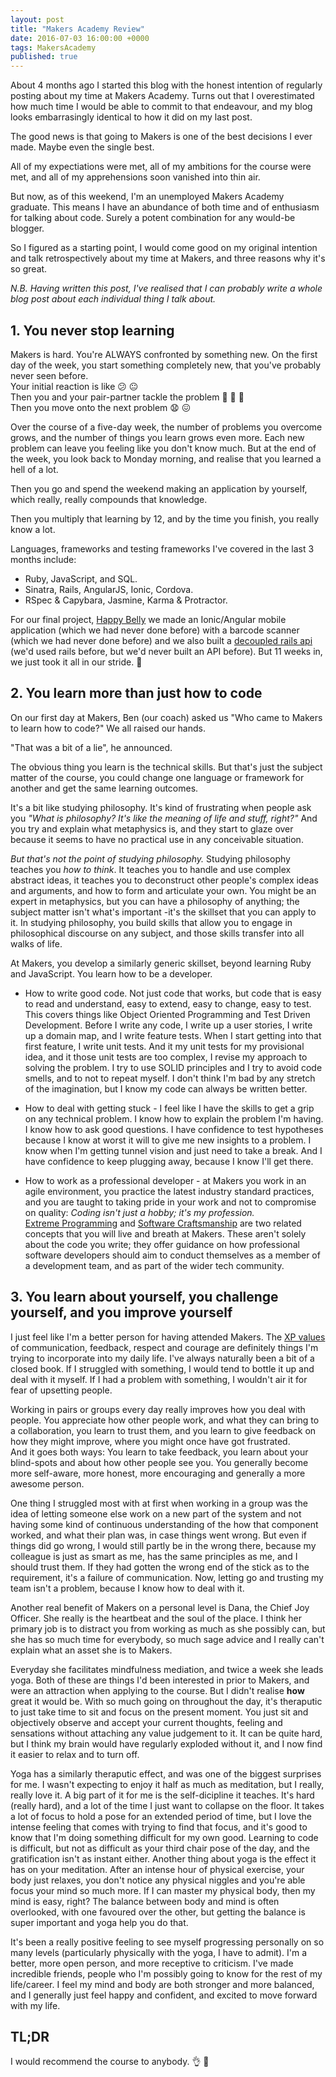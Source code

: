 ```yaml
---
layout: post
title: "Makers Academy Review"
date: 2016-07-03 16:00:00 +0000
tags: MakersAcademy
published: true
---
```


About 4 months ago I started this blog with the honest intention of regularly posting about my time at Makers Academy. Turns out that I overestimated how much time I would be able to commit to that endeavour, and my blog looks embarrasingly identical to how it did on my last post.

The good news is that going to Makers is one of the best decisions I ever made. Maybe even the single best.

All of my expectiations were met, all of my ambitions for the course were met, and all of my apprehensions soon vanished into thin air.

But now, as of this weekend, I'm an unemployed Makers Academy graduate. This means I have an abundance of both time and of enthusiasm for talking about code. Surely a potent combination for any would-be blogger.


So I figured as a starting point, I would come good on my original intention and talk retrospectively about my time at Makers, and three reasons why it's so great.

*N.B. Having written this post, I've realised that I can probably write a whole blog post about each individual thing I talk about.*

## 1. You never stop learning

Makers is hard. You're ALWAYS confronted by something new. On the first day of the week, you start something completely new, that you've probably never seen before.  
Your initial reaction is like :confused: :neutral_face:  
Then you and your pair-partner tackle the problem :raised_hands: :tada: :beers:  
Then you move onto the next problem :anguished: :confounded:  

Over the course of a five-day week, the number of problems you overcome grows, and the number of things you learn grows even more. Each new problem can leave you feeling like you don't know much. But at the end of the week, you look back to Monday morning, and realise that you learned a hell of a lot.

Then you go and spend the weekend making an application by yourself, which really, really compounds that knowledge.

Then you multiply that learning by 12, and by the time you finish, you really know a lot.

Languages, frameworks and testing frameworks I've covered in the last 3 months include:
<ul>
	<li>
		Ruby, JavaScript, and SQL.
	</li>
	<li>
		Sinatra, Rails, AngularJS, Ionic, Cordova.
	</li>
	<li>
		RSpec & Capybara, Jasmine, Karma & Protractor.
	</li>
</ul>

 For our final project, [Happy Belly](https://github.com/harrim91/allergy_scanner_frontend) we made an Ionic/Angular mobile application (which we had never done before) with a barcode scanner (which we had never done before) and we also built a [decoupled rails api](https://github.com/harrim91/allergy_scanner_backend) (we'd used rails before, but we'd never built an API before). But 11 weeks in, we just took it all in our stride. :pineapple:

## 2. You learn more than just how to code

On our first day at Makers, Ben (our coach) asked us "Who came to Makers to learn how to code?" We all raised our hands.

"That was a bit of a lie", he announced.

 The obvious thing you learn is the technical skills. But that's just the subject matter of the course, you could change one language or framework for another and get the same learning outcomes.

 It's a bit like studying philosophy. It's kind of frustrating when people ask you *"What is philosophy? It's like the meaning of life and stuff, right?"* And you try and explain what metaphysics is, and they start to glaze over because it seems to have no practical use in any conceivable situation.

 *But that's not the point of studying philosophy.* Studying philosophy teaches you *how to think*. It teaches you to handle and use complex abstract ideas, it teaches you to deconstruct other people's complex ideas and arguments, and how to form and articulate your own. You might be an expert in metaphysics, but you can have a philosophy of anything; the subject matter isn't what's important -it's the skillset that you can apply to it. In studying philosophy, you build skills that allow you to engage in philosophical discourse on any subject, and those skills transfer into all walks of life.

 At Makers, you develop a similarly generic skillset, beyond learning Ruby and JavaScript. You learn how to be a developer.

 - How to write good code. Not just code that works, but code that is easy to read and understand, easy to extend, easy to change, easy to test.  
 This covers things like Object Oriented Programming and Test Driven Development.  Before I write any code, I write up a user stories, I write up a domain map, and I write feature tests. When I start getting into that first feature, I write unit tests. And it my unit tests for my provisional idea, and it those unit tests are too complex, I revise my approach to solving the problem. I try to use SOLID principles and I try to avoid code smells, and to not to repeat myself. I don't think I'm bad by any stretch of the imagination, but I know my code can always be written better.

 - How to deal with getting stuck - I feel like I have the skills to get a grip on any technical problem. I know how to explain the problem I'm having. I know how to ask good questions. I have confidence to test hypotheses because I know at worst it will to give me new insights to a problem. I know when I'm getting tunnel vision and just need to take a break. And I have confidence to keep plugging away, because I know I'll get there.

 - How to work as a professional developer - at Makers you work in an agile environment, you practice the latest industry standard practices, and you are taught to taking pride in your work and not to compromise on quality: *Coding isn't just a hobby; it's my profession.*  
 [Extreme Programming](http://www.extremeprogramming.org) and [Software Craftsmanship](manifesto.softwarecraftsmanship.org) are two related concepts that you will live and breath at Makers. These aren't solely about the code you write; they offer guidance on how professional software developers should aim to conduct themselves as a member of a development team, and as part of the wider tech community.


## 3. You learn about yourself, you challenge yourself, and you improve yourself

I just feel like I'm a better person for having attended Makers. The [XP values](http://www.extremeprogramming.org/values.html) of communication, feedback, respect and courage are definitely things I'm trying to incorporate into my daily life. I've always naturally been a bit of a closed book. If I struggled with something, I would tend to bottle it up and deal with it myself. If I had a problem with something, I wouldn't air it for fear of upsetting people.

Working in pairs or groups every day really improves how you deal with people. You appreciate how other people work, and what they can bring to a collaboration, you learn to trust them, and you learn to give feedback on how they might improve, where you might once have got frustrated.  
And it goes both ways: You learn to take feedback, you learn about your blind-spots and about how other people see you. You generally become more self-aware, more honest, more encouraging and generally a more awesome person.

One thing I struggled most with at first when working in a group was the idea of letting someone else work on a new part of the system and not having some kind of continuous understanding of the how that component worked, and what their plan was, in case things went wrong. But even if things did go wrong, I would still partly be in the wrong there, because my colleague is just as smart as me, has the same principles as me, and I should trust them. If they had gotten the wrong end of the stick as to the requirement, it's a failure of communication. Now, letting go and trusting my team isn't a problem, because I know how to deal with it.

Another real benefit of Makers on a personal level is Dana, the Chief Joy Officer. She really is the heartbeat and the soul of the place. I think her primary job is to distract you from working as much as she possibly can, but she has so much time for everybody, so much sage advice and I really can't explain what an asset she is to Makers.

Everyday she facilitates mindfulness mediation, and twice a week she leads yoga. Both of these are things I'd been interested in prior to Makers, and were an attraction when applying to the course. But I didn't realise **how** great it would be. With so much going on throughout the day, it's theraputic to just take time to sit and focus on the present moment. You just sit and objectively observe and accept your current thoughts, feeling and sensations without attaching any value judgement to it. It can be quite hard, but I think my brain would have regularly exploded without it, and I now find it easier to relax and to turn off.

Yoga has a similarly theraputic effect, and was one of the biggest surprises for me. I wasn't expecting to enjoy it half as much as meditation, but I really, really love it. A big part of it for me is the self-dicipline it teaches. It's hard (really hard), and a lot of the time I just want to collapse on the floor. It takes a lot of focus to hold a pose for an extended period of time, but I love the intense feeling that comes with trying to find that focus, and it's good to know that I'm doing something difficult for my own good. Learning to code is difficult, but not as difficult as your third chair pose of the day, and the gratification isn't as instant either. Another thing about yoga is the effect it has on your meditation. After an intense hour of physical exercise, your body just relaxes, you don't notice any physical niggles and you're able focus your mind so much more. If I can master my physical body, then my mind is easy, right? The balance between body and mind is often overlooked, with one favoured over the other, but getting the balance is super important and yoga help you do that.

It's been a really positive feeling to see myself progressing personally on so many levels (particularly physically with the yoga, I have to admit). I'm a better, more open person, and more receptive to criticism. I've made incredible friends, people who I'm possibly going to know for the rest of my life/career. I feel my mind and body are both stronger and more balanced, and I generally just feel happy and confident, and excited to move forward with my life.

## TL;DR
I would recommend the course to anybody. :ok_hand: :100: